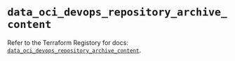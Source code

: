 # `data_oci_devops_repository_archive_content`

Refer to the Terraform Registory for docs: [`data_oci_devops_repository_archive_content`](https://registry.terraform.io/providers/oracle/oci/6.18.0/docs/data-sources/devops_repository_archive_content).
